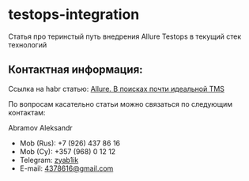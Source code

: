 # testops-integration
Статья про теринстый путь внедрения Allure Testops в текущий стек технологий

Контактная информация:
--------------
Ссылка на habr статью: [Allure. В поисках почти идеальной TMS]

По вопросам касательно статьи можно связаться по следующим контактам:

Abramov Aleksandr
* Mob (Rus): +7 (926) 437 86 16
* Mob (Cy): +357 (968) 0 12 12
* Telegram: [zyab1ik](https://t.me/zyab1ik)
* E-mail: 4378616@gmail.com

[Allure. В поисках почти идеальной TMS]: https://habr.com/ru/post/571476/
